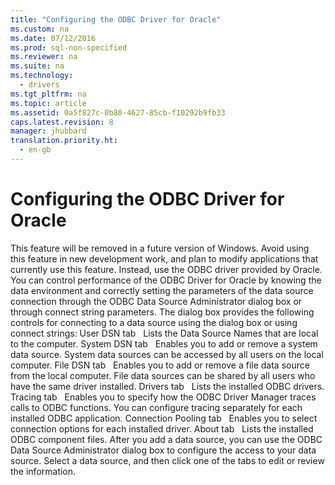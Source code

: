 ```yaml
---
title: "Configuring the ODBC Driver for Oracle"
ms.custom: na
ms.date: 07/12/2016
ms.prod: sql-non-specified
ms.reviewer: na
ms.suite: na
ms.technology: 
  - drivers
ms.tgt_pltfrm: na
ms.topic: article
ms.assetid: 0a5f827c-0b80-4627-85cb-f10292b9fb33
caps.latest.revision: 8
manager: jhubbard
translation.priority.ht: 
  - en-gb
---
```

# Configuring the ODBC Driver for Oracle
<?xml version="1.0" encoding="utf-8"?>
<developerConceptualDocument xmlns="http://ddue.schemas.microsoft.com/authoring/2003/5" xmlns:xlink="http://www.w3.org/1999/xlink" xmlns:xsi="http://www.w3.org/2001/XMLSchema-instance" xsi:schemaLocation="http://ddue.schemas.microsoft.com/authoring/2003/5 http://dduestorage.blob.core.windows.net/ddueschema/developer.xsd">
  <introduction>
    <alert class="important">
      <para>This feature will be removed in a future version of Windows. Avoid using this feature in new development work, and plan to modify applications that currently use this feature. Instead, use the ODBC driver provided by Oracle.</para>
    </alert>
    <para>You can control performance of the ODBC Driver for Oracle by knowing the data environment and correctly setting the parameters of the data source connection through the <legacyLink xlink:href="a2f66b4c-a4ac-401b-8e95-d8f96332e0b5">ODBC Data Source Administrator</legacyLink> dialog box or through connect string parameters. The dialog box provides the following controls for connecting to a data source using the dialog box or using connect strings:  </para>
    <list class="bullet">
      <listItem>
        <para>
          <legacyBold>User DSN tab</legacyBold>   Lists the Data Source Names that are local to the computer.</para>
      </listItem>
      <listItem>
        <para>
          <legacyBold>System DSN tab</legacyBold>   Enables you to add or remove a system data source. System data sources can be accessed by all users on the local computer.</para>
      </listItem>
      <listItem>
        <para>
          <legacyBold>File DSN tab</legacyBold>   Enables you to add or remove a file data source from the local computer. File data sources can be shared by all users who have the same driver installed.</para>
      </listItem>
      <listItem>
        <para>
          <legacyBold>Drivers tab</legacyBold>   Lists the installed ODBC drivers.</para>
      </listItem>
      <listItem>
        <para>
          <legacyBold>Tracing tab</legacyBold>   Enables you to specify how the ODBC Driver Manager traces calls to ODBC functions. You can configure tracing separately for each installed ODBC application.</para>
      </listItem>
      <listItem>
        <para>
          <legacyBold>Connection Pooling tab</legacyBold>   Enables you to select connection options for each installed driver.</para>
      </listItem>
      <listItem>
        <para>
          <legacyBold>About tab</legacyBold>   Lists the installed ODBC component files.</para>
      </listItem>
    </list>
    <para>After you add a data source, you can use the <legacyBold>ODBC Data Source Administrator</legacyBold> dialog box to configure the access to your data source. Select a data source, and then click one of the tabs to edit or review the information.</para>
  </introduction>
  <relatedTopics />
</developerConceptualDocument>